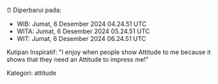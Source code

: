 ⏰ Diperbarui pada:
- WIB: Jumat, 6 Desember 2024 04.24.51 UTC
- WITA: Jumat, 6 Desember 2024 05.24.51 UTC
- WIT: Jumat, 6 Desember 2024 06.24.51 UTC

Kutipan Inspiratif:
"I enjoy when people show Attitude to me because it shows that they need an Attitude to impress me!"


Kategori: attitude

